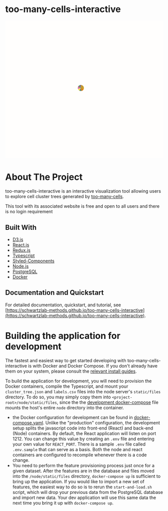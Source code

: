 # too-many-cells-interactive
![](screenshot.gif)

# About The Project

too-many-cells-interactive is an interactive visualization tool allowing users to explore cell cluster trees generated by [too-many-cells](https://github.com/GregorySchwartz/too-many-cells).

This tool with its associated website is free and open to all users and there is
no login requirement

## Built With

* [D3.js](https://d3js.org/)
* [React.js](https://reactjs.org/)
* [Redux.js](https://redux.js.org/)
* [Typescript](https://www.typescriptlang.org/)
* [Styled-Components](https://styled-components.com/)
* [Node.js](https://nodejs.org/en/)
* [PostgreSQL](https://www.postgresql.org/)
* [Docker](https://www.docker.com/)

## Documentation and Quickstart

For detailed documentation, quickstart, and tutorial, see [https://schwartzlab-methods.github.io/too-many-cells-interactive](https://schwartzlab-methods.github.io/too-many-cells-interactive).

# Building the application for development

The fastest and easiest way to get started developing with too-many-cells-interactive is with Docker and Docker Compose. If you don't already have them on your system, please consult the [relevant install guides](https://docs.docker.com/get-docker/).

To build the application for development, you will need to provision the Docker containers, compile the Typescript, and mount your `cluster_tree.json` and `labels.csv` files into the node server's `static/files` directory. To do so, you may simply copy them into `<project-root>/node/static/files`, since the the [development docker-compose](docker-compose.yaml) file mounts the host's entire `node` directory into the container.
  - the Docker configuration for development can be found in [docker-compose.yaml](./docker-compose.yaml). Unlike the "production" configuration, the development setup splits the javascript code into front-end (React) and back-end (Node) containers. By default, the React application will listen on port 1212. You can change this value by creating an `.env` file and entering your own value for `REACT_PORT`. There is a sample `.env` file called `.env.sample` that can serve as a basis. Both the node and react containers are configured to recompile whenever there is a code change.
  - You need to perform the feature provisioning process just once for a given dataset. After the features are in the database and files moved into the `/node/static/files` directory, `docker-compose up` is sufficient to bring up the application. If you would like to import a new set of features, the easiest way to do so is to rerun the `start-and-load.sh` script, which will drop your previous data from the PostgreSQL database and import new data. Your dev application will use this same data the next time you bring it up with `docker-compose up`.

